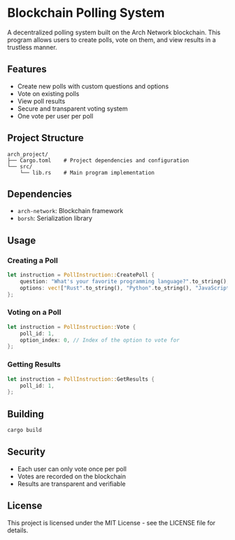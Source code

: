 # Blockchain Polling System

A decentralized polling system built on the Arch Network blockchain. This program allows users to create polls, vote on them, and view results in a trustless manner.

## Features

- Create new polls with custom questions and options
- Vote on existing polls
- View poll results
- Secure and transparent voting system
- One vote per user per poll

## Project Structure

```
arch_project/
├── Cargo.toml    # Project dependencies and configuration
└── src/
    └── lib.rs    # Main program implementation
```

## Dependencies

- `arch-network`: Blockchain framework
- `borsh`: Serialization library

## Usage

### Creating a Poll

```rust
let instruction = PollInstruction::CreatePoll {
    question: "What's your favorite programming language?".to_string(),
    options: vec!["Rust".to_string(), "Python".to_string(), "JavaScript".to_string()],
};
```

### Voting on a Poll

```rust
let instruction = PollInstruction::Vote {
    poll_id: 1,
    option_index: 0, // Index of the option to vote for
};
```

### Getting Results

```rust
let instruction = PollInstruction::GetResults {
    poll_id: 1,
};
```

## Building

```bash
cargo build
```

## Security

- Each user can only vote once per poll
- Votes are recorded on the blockchain
- Results are transparent and verifiable

## License

This project is licensed under the MIT License - see the LICENSE file for details. 

